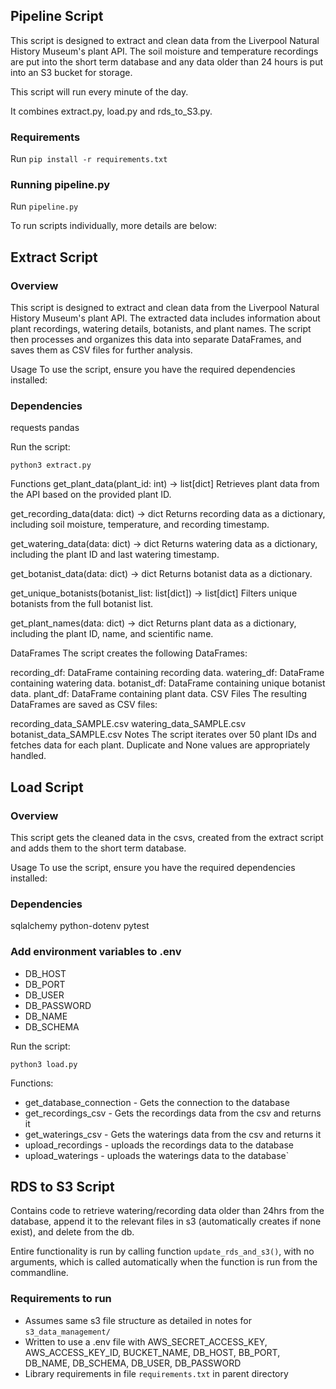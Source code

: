 ## Pipeline Script
This script is designed to extract and clean data from the Liverpool Natural History Museum's plant API. The soil moisture and temperature recordings are put into the short term database and any data older than 24 hours is put into an S3 bucket for storage. 

This script will run every minute of the day.

It combines extract.py, load.py and rds_to_S3.py.

### Requirements

Run `pip install -r requirements.txt`

### Running pipeline.py

Run `pipeline.py`

To run scripts individually, more details are below:

## Extract Script
### Overview
This script is designed to extract and clean data from the Liverpool Natural History Museum's plant API. The extracted data includes information about plant recordings, watering details, botanists, and plant names. The script then processes and organizes this data into separate DataFrames, and saves them as CSV files for further analysis.

Usage
To use the script, ensure you have the required dependencies installed:

### Dependencies
requests
pandas

Run the script:

`python3 extract.py`

Functions
get_plant_data(plant_id: int) -> list[dict]
Retrieves plant data from the API based on the provided plant ID.

get_recording_data(data: dict) -> dict
Returns recording data as a dictionary, including soil moisture, temperature, and recording timestamp.

get_watering_data(data: dict) -> dict
Returns watering data as a dictionary, including the plant ID and last watering timestamp.

get_botanist_data(data: dict) -> dict
Returns botanist data as a dictionary.

get_unique_botanists(botanist_list: list[dict]) -> list[dict]
Filters unique botanists from the full botanist list.

get_plant_names(data: dict) -> dict
Returns plant data as a dictionary, including the plant ID, name, and scientific name.

DataFrames
The script creates the following DataFrames:

recording_df: DataFrame containing recording data.
watering_df: DataFrame containing watering data.
botanist_df: DataFrame containing unique botanist data.
plant_df: DataFrame containing plant data.
CSV Files
The resulting DataFrames are saved as CSV files:

recording_data_SAMPLE.csv
watering_data_SAMPLE.csv
botanist_data_SAMPLE.csv
Notes
The script iterates over 50 plant IDs and fetches data for each plant.
Duplicate and None values are appropriately handled.


## Load Script

### Overview
This script gets the cleaned data in the csvs, created from the extract script and adds them to the short term database.

Usage
To use the script, ensure you have the required dependencies installed:

### Dependencies
sqlalchemy
python-dotenv
pytest

### Add environment variables to .env
- DB_HOST
- DB_PORT
- DB_USER
- DB_PASSWORD
- DB_NAME
- DB_SCHEMA

Run the script:

`python3 load.py`

Functions:
- get_database_connection - Gets the connection to the database
- get_recordings_csv - Gets the recordings data from the csv and returns it
- get_waterings_csv - Gets the waterings data from the csv and returns it
- upload_recordings - uploads the recordings data to the database
- upload_waterings - uploads the waterings data to the database`


## RDS to S3 Script
Contains code to retrieve watering/recording data older than 24hrs from the database, append it to
the relevant files in s3 (automatically creates if none exist), and delete from the db.

Entire functionality is run by calling function `update_rds_and_s3()`, with no arguments, which is called automatically when the function is run from the commandline.

### Requirements to run
- Assumes same s3 file structure as detailed in notes for `s3_data_management/`
- Written to use a .env file with AWS_SECRET_ACCESS_KEY, AWS_ACCESS_KEY_ID, BUCKET_NAME, DB_HOST, BB_PORT, DB_NAME, DB_SCHEMA, DB_USER, DB_PASSWORD
- Library requirements in file `requirements.txt` in parent directory